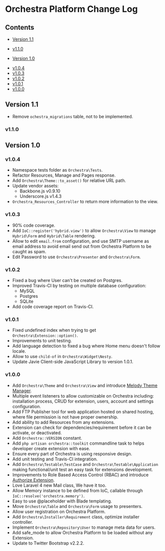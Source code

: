 # Orchestra Platform Change Log

## Contents

* [Version 1.1](#v1.1)
 - [v1.1.0](#v1.1.0)
* [Version 1.0](#v1.0)
 - [v1.0.4](#v1.0.4)
 - [v1.0.3](#v1.0.3)
 - [v1.0.2](#v1.0.2)
 - [v1.0.1](#v1.0.1)
 - [v1.0.0](#v1.0.0)

<a name="v1.1"></a>
## Version 1.1

- Remove `ochestra_migrations` table, not to be implemented.

<a name="v1.1.0"></a>
### v1.1.0

<a name="v1.0"></a>
## Version 1.0

<a name="v1.0.4"></a>
### v1.0.4

- Namespace tests folder as `Orchestra\Tests`.
- Refactor Resources, Manage and Pages response.
- Add `Orchestra\Theme::to_asset()` for relative URL path.
- Update vendor assets:
  - Backbone.js v0.9.10
  - Underscore.js v1.4.3
- `Orchestra_Resources_Controller` to return more information to the view.

<a name="v1.0.3"></a>
### v1.0.3

- 90% code coverage.
- Add `IoC::register('hybrid.view')` to allow `Orchestra\View` to manage `Hybrid\Form` and `Hybrid\Table` rendering.
- Allow to edit `email.from` configuration, and use SMTP username as email address to avoid email send out from Orchestra Platform to be caught as spam.
- Edit Password to use `Orchestra\Presenter` and `Orchestra\Form`.

<a name="v1.0.2"></a>
### v1.0.2

- Fixed a bug where User can't be created on Postgres.
- Improved Travis-CI by testing on multiple database configuration:
	- MySQL
	- Postgres
	- SQLite
- Add code coverage report on Travis-CI.

<a name="v1.0.1"></a>
### v1.0.1

- Fixed undefined index when trying to get `Orchestra\Extension::option()`.
- Improvements to unit testing.
- Add language detection to fixed a bug where Home menu doesn't follow locale.
- Allow to use `child-of` in `Orchestra\Widget\Nesty`.
- Update Javie Client-side JavaScript Library to version 1.0.1.

<a name="v1.0.0"></a>
### v1.0.0

- Add `Orchestra\Theme` and `Orchestra\View` and introduce [Melody Theme Manager](http://bundles.laravel.com/bundle/melody).
- Multiple event listeners to allow customizable on Orchestra including: installation process, CRUD for extension, users, account and settings configuration.
- Add FTP Publisher tool for web application hosted on shared hosting, where file permission is not have proper ownership.
- Add ability to add Resources from any extensions.
- Extension can check for dependencies/requirement before it can be activate, or deactivated.
- Add `Orchestra::VERSION` constant.
- Add `php artisan orchestra::toolkit` commandline task to helps developer create extension with ease.
- Ensure every part of Orchestra is using responsive design.
- Add unit testing and Travis-CI integration.
- Add `Orchestra\Testable\TestCase` and `Orchestra\Testable\Application` making functional/unit test an easy task for extensions development.
- Improvements to Role Based Access Control (RBAC) and introduce [Authorize Extension](http://bundles.laravel.com/bundle/authorize).
- Love Laravel 4 new Mail class, We have it too.
- Allow Memory instance to be defined from IoC, callable through `IoC::resolve('orchestra.memory')`.
- Easy to use @placeholder with Blade templating.
- Move `Orchestra\Table` and `Orchestra\Form` usage to presenters.
- Allow user registration on Orchestra Platform.
- Add `Orchestra\Installer\Requirement` class, optimize installer controller.
- Implement `Orchestra\Repository\User` to manage meta data for users.
- Add safe_mode to allow Orchestra Platform to be loaded without any Extension.
- Update to Twitter Bootstrap v2.2.2.